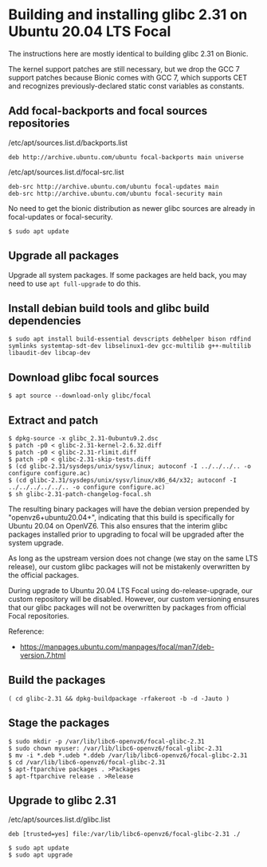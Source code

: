 # Building and installing glibc 2.31 on Ubuntu 20.04 LTS Focal

The instructions here are mostly identical to building glibc 2.31 on Bionic.

The kernel support patches are still necessary, but we drop the GCC 7 support
patches because Bionic comes with GCC 7, which supports CET and recognizes
previously-declared static const variables as constants.

## Add focal-backports and focal sources repositories

/etc/apt/sources.list.d/backports.list
```
deb http://archive.ubuntu.com/ubuntu focal-backports main universe
```

/etc/apt/sources.list.d/focal-src.list
```
deb-src http://archive.ubuntu.com/ubuntu focal-updates main
deb-src http://archive.ubuntu.com/ubuntu focal-security main
```

No need to get the bionic distribution as newer glibc sources are already in focal-updates
or focal-security.

```console
$ sudo apt update
```

## Upgrade all packages

Upgrade all system packages. If some packages are held back, you may need to use
`apt full-upgrade` to do this.

## Install debian build tools and glibc build dependencies

```console
$ sudo apt install build-essential devscripts debhelper bison rdfind symlinks systemtap-sdt-dev libselinux1-dev gcc-multilib g++-multilib libaudit-dev libcap-dev
```

## Download glibc focal sources

```console
$ apt source --download-only glibc/focal
```

## Extract and patch

```
$ dpkg-source -x glibc_2.31-0ubuntu9.2.dsc
$ patch -p0 < glibc-2.31-kernel-2.6.32.diff
$ patch -p0 < glibc-2.31-rlimit.diff
$ patch -p0 < glibc-2.31-skip-tests.diff
$ (cd glibc-2.31/sysdeps/unix/sysv/linux; autoconf -I ../../../.. -o configure configure.ac)
$ (cd glibc-2.31/sysdeps/unix/sysv/linux/x86_64/x32; autoconf -I ../../../../../.. -o configure configure.ac)
$ sh glibc-2.31-patch-changelog-focal.sh
```

The resulting binary packages will have the debian version prepended by "openvz6+ubuntu20.04+",
indicating that this build is specifically for Ubuntu 20.04 on OpenVZ6. This also ensures
that the interim glibc packages installed prior to upgrading to focal will be upgraded
after the system upgrade.

As long as the upstream version does not change (we stay on the same LTS release),
our custom glibc packages will not be mistakenly overwritten by the official packages.

During upgrade to Ubuntu 20.04 LTS Focal using do-release-upgrade, our custom repository
will be disabled. However, our custom versioning ensures that our glibc packages will not
be overwritten by packages from official Focal repositories.

Reference:
- https://manpages.ubuntu.com/manpages/focal/man7/deb-version.7.html


## Build the packages

```console
( cd glibc-2.31 && dpkg-buildpackage -rfakeroot -b -d -Jauto )
```

## Stage the packages

```
$ sudo mkdir -p /var/lib/libc6-openvz6/focal-glibc-2.31
$ sudo chown myuser: /var/lib/libc6-openvz6/focal-glibc-2.31
$ mv -i *.deb *.udeb *.ddeb /var/lib/libc6-openvz6/focal-glibc-2.31
$ cd /var/lib/libc6-openvz6/focal-glibc-2.31
$ apt-ftparchive packages . >Packages
$ apt-ftparchive release . >Release
```

## Upgrade to glibc 2.31

/etc/apt/sources.list.d/glibc.list
```
deb [trusted=yes] file:/var/lib/libc6-openvz6/focal-glibc-2.31 ./
```

```
$ sudo apt update
$ sudo apt upgrade
```

